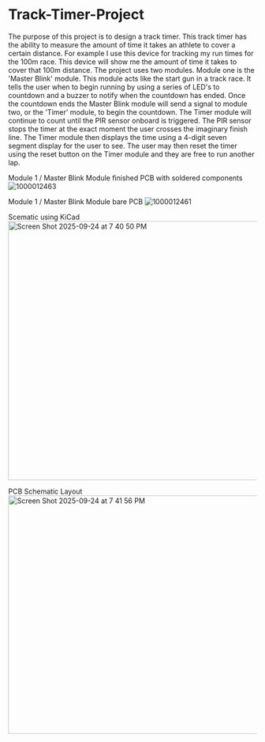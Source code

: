 # Track-Timer-Project
The purpose of this project is to design a track timer. This track timer has the ability to measure the amount of time it takes an athlete to cover a certain distance. For example I use this device for tracking my run times for the 100m race. This device will show me the amount of time it takes to cover that 100m distance. The project uses two modules. Module one is the 'Master Blink' module. This module acts like the start gun in a track race. It tells the user when to begin running by using a series of LED's to countdown and a buzzer to notify when the countdown has ended. Once the countdown ends the Master Blink module will send a signal to module two, or the 'Timer' module, to begin the countdown. The Timer module will continue to count until the PIR sensor onboard is triggered. The PIR sensor stops the timer at the exact moment the user crosses the imaginary finish line. The Timer module then displays the time using a 4-digit seven segment display for the user to see. The user may then reset the timer using the reset button on the Timer module and they are free to run another lap.

Module 1 / Master Blink Module finished PCB with soldered components
![1000012463](https://github.com/user-attachments/assets/fe07811b-e2a3-48d2-a501-8192960ce8b8)




Module 1 / Master Blink Module bare PCB
![1000012461](https://github.com/user-attachments/assets/448768bf-1044-4dff-a1f8-72bd6083e804)

Scematic using KiCad
<img width="1088" height="524" alt="Screen Shot 2025-09-24 at 7 40 50 PM" src="https://github.com/user-attachments/assets/b836b20e-9450-49dc-ba2f-8e76c3a46a12" />

PCB Schematic Layout
<img width="705" height="482" alt="Screen Shot 2025-09-24 at 7 41 56 PM" src="https://github.com/user-attachments/assets/08a3dff6-b963-406d-aa49-2843e499bcb0" />
